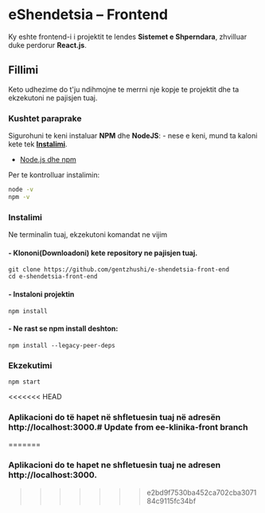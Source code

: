 # eShendetsia – Frontend

Ky eshte frontend-i i projektit te lendes **Sistemet e Shperndara**, zhvilluar duke perdorur **React.js**.

## Fillimi

Keto udhezime do t'ju ndihmojne te merrni nje kopje te projektit dhe ta ekzekutoni ne pajisjen tuaj.

### Kushtet paraprake

Sigurohuni te keni instaluar **NPM** dhe **NodeJS**: - nese e keni, mund ta kaloni kete tek [**Instalimi**](#instalimi).
- [Node.js dhe npm](https://nodejs.org/en/download/)

Per te kontrolluar instalimin:

```bash
node -v
npm -v
```
### Instalimi
Ne terminalin tuaj, ekzekutoni komandat ne vijim

#### - Klononi(Downloadoni) kete repository ne pajisjen tuaj.
```
git clone https://github.com/gentzhushi/e-shendetsia-front-end
cd e-shendetsia-front-end
```
#### - Instaloni projektin
```
npm install
```
#### - Ne rast se npm install deshton:
```
npm install --legacy-peer-deps
```

### Ekzekutimi
```    
npm start
```

<<<<<<< HEAD
### Aplikacioni do të hapet në shfletuesin tuaj në adresën http://localhost:3000.# Update from ee-klinika-front branch
=======
### Aplikacioni do te hapet ne shfletuesin tuaj ne adresen http://localhost:3000.
>>>>>>> e2bd9f7530ba452ca702cba307184c9115fc34bf
